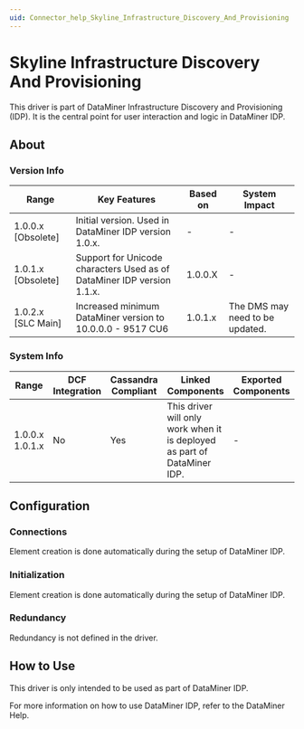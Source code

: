 ```yaml
---
uid: Connector_help_Skyline_Infrastructure_Discovery_And_Provisioning
---
```


# Skyline Infrastructure Discovery And Provisioning

This driver is part of DataMiner Infrastructure Discovery and Provisioning (IDP). It is the central point for user interaction and logic in DataMiner IDP.

## About

### Version Info

| **Range**            | **Key Features**                                                       | **Based on** | **System Impact**               |
|----------------------|------------------------------------------------------------------------|--------------|---------------------------------|
| 1.0.0.x \[Obsolete\] | Initial version. Used in DataMiner IDP version 1.0.x.                  | \-           | \-                              |
| 1.0.1.x \[Obsolete\] | Support for Unicode characters Used as of DataMiner IDP version 1.1.x. | 1.0.0.X      | \-                              |
| 1.0.2.x \[SLC Main\] | Increased minimum DataMiner version to 10.0.0.0 - 9517 CU6             | 1.0.1.x      | The DMS may need to be updated. |

### System Info

| **Range**       | **DCF Integration** | **Cassandra Compliant** | **Linked Components**                                                    | **Exported Components** |
|-----------------|---------------------|-------------------------|--------------------------------------------------------------------------|-------------------------|
| 1.0.0.x 1.0.1.x | No                  | Yes                     | This driver will only work when it is deployed as part of DataMiner IDP. | \-                      |

## Configuration

### Connections

Element creation is done automatically during the setup of DataMiner IDP.

### Initialization

Element creation is done automatically during the setup of DataMiner IDP.

### Redundancy

Redundancy is not defined in the driver.

## How to Use

This driver is only intended to be used as part of DataMiner IDP.

For more information on how to use DataMiner IDP, refer to the DataMiner Help.
